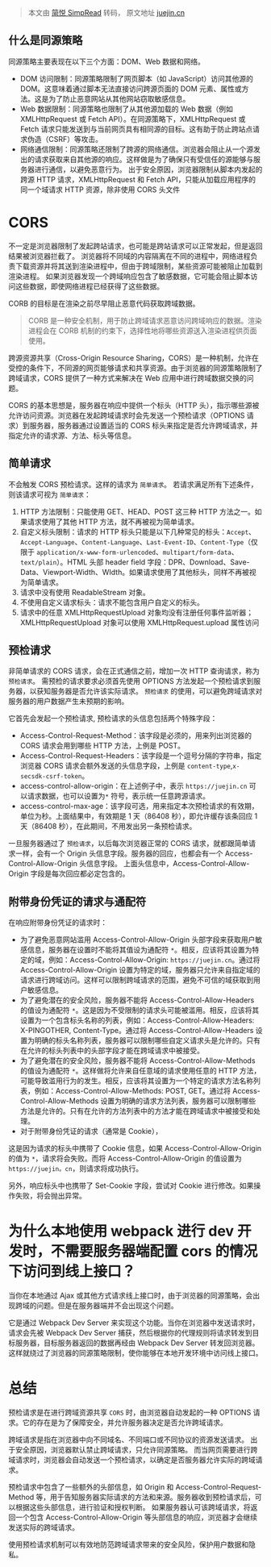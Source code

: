> 本文由 [简悦 SimpRead](http://ksria.com/simpread/) 转码， 原文地址 [juejin.cn](https://juejin.cn/post/7269952188927017015?utm_source=gold_browser_extension)

什么是同源策略
-------
同源策略主要表现在以下三个方面：DOM、Web 数据和网络。
*   DOM 访问限制：同源策略限制了网页脚本（如 JavaScript）访问其他源的 DOM。这意味着通过脚本无法直接访问跨源页面的 DOM 元素、属性或方法。这是为了防止恶意网站从其他网站窃取敏感信息。
*   Web 数据限制：同源策略也限制了从其他源加载的 Web 数据（例如 XMLHttpRequest 或 Fetch API）。在同源策略下，XMLHttpRequest 或 Fetch 请求只能发送到与当前网页具有相同源的目标。这有助于防止跨站点请求伪造（CSRF）等攻击。
*   网络通信限制：同源策略还限制了跨源的网络通信。浏览器会阻止从一个源发出的请求获取来自其他源的响应。这样做是为了确保只有受信任的源能够与服务器进行通信，以避免恶意行为。
出于安全原因，浏览器限制从脚本内发起的跨源 HTTP 请求，XMLHttpRequest 和 Fetch API，只能从加载应用程序的同一个域请求 HTTP 资源，除非使用 CORS 头文件

CORS
====
不一定是浏览器限制了发起跨站请求，也可能是跨站请求可以正常发起，但是返回结果被浏览器拦截了。
浏览器将不同域的内容隔离在不同的进程中，网络进程负责下载资源并将其送到渲染进程中，但由于跨域限制，某些资源可能被阻止加载到渲染进程。
如果浏览器发现一个跨域响应包含了敏感数据，它可能会阻止脚本访问这些数据，即使网络进程已经获得了这些数据。

CORB 的目标是在渲染之前尽早阻止恶意代码获取跨域数据。
> CORB 是一种安全机制，用于防止跨域请求恶意访问跨域响应的数据。渲染进程会在 CORB 机制的约束下，选择性地将哪些资源送入渲染进程供页面使用。

跨源资源共享（Cross-Origin Resource Sharing，CORS）是一种机制，允许在受控的条件下，不同源的网页能够请求和共享资源。由于浏览器的同源策略限制了跨域请求，CORS 提供了一种方式来解决在 Web 应用中进行跨域数据交换的问题。

CORS 的基本思想是，服务器在响应中提供一个标头（HTTP 头），指示哪些源被允许访问资源。浏览器在发起跨域请求时会先发送一个预检请求（OPTIONS 请求）到服务器，服务器通过设置适当的 CORS 标头来指定是否允许跨域请求，并指定允许的请求源、方法、标头等信息。

简单请求
----
不会触发 CORS 预检请求。这样的请求为 `简单请求`。
若请求满足所有下述条件，则该请求可视为 `简单请求`：
1.  HTTP 方法限制：只能使用 GET、HEAD、POST 这三种 HTTP 方法之一。如果请求使用了其他 HTTP 方法，就不再被视为简单请求。
2.  自定义标头限制：请求的 HTTP 标头只能是以下几种常见的标头：`Accept`、`Accept-Language`、`Content-Language`、`Last-Event-ID`、`Content-Type`（仅限于 `application/x-www-form-urlencoded`、`multipart/form-data`、`text/plain`）。HTML 头部 header field 字段：DPR、Download、Save-Data、Viewport-Width、WIdth。如果请求使用了其他标头，同样不再被视为简单请求。
3.  请求中没有使用 ReadableStream 对象。
4.  不使用自定义请求标头：请求不能包含用户自定义的标头。
5.  请求中的任意 XMLHttpRequestUpload 对象均没有注册任何事件监听器；XMLHttpRequestUpload 对象可以使用 XMLHttpRequest.upload 属性访问

预检请求
----
非简单请求的 CORS 请求，会在正式通信之前，增加一次 HTTP 查询请求，称为 `预检请求`。
需预检的请求要求必须首先使用 OPTIONS 方法发起一个预检请求到服务器，以获知服务器是否允许该实际请求。
`预检请求` 的使用，可以避免跨域请求对服务器的用户数据产生未预期的影响。

它首先会发起一个预检请求, 预检请求的头信息包括两个特殊字段：
*   Access-Control-Request-Method：该字段是必须的，用来列出浏览器的 CORS 请求会用到哪些 HTTP 方法，上例是 POST。
*   Access-Control-Request-Headers：该字段是一个逗号分隔的字符串，指定浏览器 CORS 请求会额外发送的头信息字段，上例是 `content-type`,`x-secsdk-csrf-token`。
*   access-control-allow-origin：在上述例子中，表示 `https://juejin.cn` 可以请求数据，也可以设置为`*` 符号，表示统一任意跨源请求。
*   access-control-max-age：该字段可选，用来指定本次预检请求的有效期，单位为秒。上面结果中，有效期是 1 天（86408 秒），即允许缓存该条回应 1 天（86408 秒），在此期间，不用发出另一条预检请求。

一旦服务器通过了 `预检请求`，以后每次浏览器正常的 CORS 请求，就都跟简单请求一样，会有一个 Origin 头信息字段。服务器的回应，也都会有一个 Access-Control-Allow-Origin 头信息字段。
上面头信息中，Access-Control-Allow-Origin 字段是每次回应都必定包含的。

附带身份凭证的请求与通配符
-------------
在响应附带身份凭证的请求时：
*   为了避免恶意网站滥用 Access-Control-Allow-Origin 头部字段来获取用户敏感信息，服务器在设置时不能将其值设为通配符 `*`。相反，应该将其设置为特定的域，例如：Access-Control-Allow-Origin: `https://juejin.cn`。通过将 Access-Control-Allow-Origin 设置为特定的域，服务器只允许来自指定域的请求进行跨域访问。这样可以限制跨域请求的范围，避免不可信的域获取到用户敏感信息。
*   为了避免潜在的安全风险，服务器不能将 Access-Control-Allow-Headers 的值设为通配符 `*`。这是因为不受限制的请求头可能被滥用。相反，应该将其设置为一个包含标头名称的列表，例如：Access-Control-Allow-Headers: X-PINGOTHER, Content-Type。通过将 Access-Control-Allow-Headers 设置为明确的标头名称列表，服务器可以限制哪些自定义请求头是允许的。只有在允许的标头列表中的头部字段才能在跨域请求中被接受。
*   为了避免潜在的安全风险，服务器不能将 Access-Control-Allow-Methods 的值设为通配符 `*`。这样做将允许来自任意域的请求使用任意的 HTTP 方法，可能导致滥用行为的发生。相反，应该将其设置为一个特定的请求方法名称列表，例如：Access-Control-Allow-Methods: POST, GET。通过将 Access-Control-Allow-Methods 设置为明确的请求方法列表，服务器可以限制哪些方法是允许的。只有在允许的方法列表中的方法才能在跨域请求中被接受和处理。
*   对于附带身份凭证的请求（通常是 Cookie），

这是因为请求的标头中携带了 Cookie 信息，如果 Access-Control-Allow-Origin 的值为 `*`，请求将会失败。而将 Access-Control-Allow-Origin 的值设置为 `https://juejin。cn`，则请求将成功执行。

另外，响应标头中也携带了 Set-Cookie 字段，尝试对 Cookie 进行修改。如果操作失败，将会抛出异常。

为什么本地使用 webpack 进行 dev 开发时，不需要服务器端配置 cors 的情况下访问到线上接口？
======================================================

当你在本地通过 Ajax 或其他方式请求线上接口时，由于浏览器的同源策略，会出现跨域的问题。但是在服务器端并不会出现这个问题。

它是通过 Webpack Dev Server 来实现这个功能。当你在浏览器中发送请求时，请求会先被 Webpack Dev Server 捕获，然后根据你的代理规则将请求转发到目标服务器，目标服务器返回的数据再经由 Webpack Dev Server 转发回浏览器。这样就绕过了浏览器的同源策略限制，使你能够在本地开发环境中访问线上接口。

总结
==
预检请求是在进行跨域资源共享 `CORS` 时，由浏览器自动发起的一种 OPTIONS 请求。它的存在是为了保障安全，并允许服务器决定是否允许跨域请求。

跨域请求是指在浏览器中向不同域名、不同端口或不同协议的资源发送请求。
出于安全原因，浏览器默认禁止跨域请求，只允许同源策略。
而当网页需要进行跨域请求时，浏览器会自动发送一个预检请求，以确定是否服务器允许实际的跨域请求。

预检请求中包含了一些额外的头部信息，如 Origin 和 Access-Control-Request-Method 等，用于告知服务器实际请求的方法和来源。服务器收到预检请求后，可以根据这些头部信息，进行验证和授权判断。
如果服务器认可该跨域请求，将返回一个包含 Access-Control-Allow-Origin 等头部信息的响应，浏览器才会继续发送实际的跨域请求。

使用预检请求机制可以有效地防范跨域请求带来的安全风险，保护用户数据和隐私。